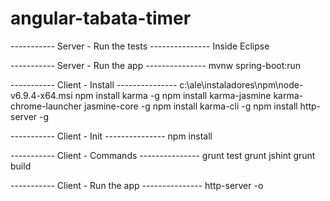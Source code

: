 # angular-tabata-timer

----------- Server - Run the tests ---------------
Inside Eclipse

----------- Server - Run the app ---------------
mvnw spring-boot:run

----------- Client - Install ---------------
c:\ale\instaladores\npm\node-v6.9.4-x64.msi
npm install karma -g
npm install karma-jasmine karma-chrome-launcher jasmine-core -g
npm install karma-cli -g
npm install http-server -g

----------- Client - Init ---------------
npm install

----------- Client - Commands ---------------
grunt test
grunt jshint
grunt build

----------- Client - Run the app ---------------
http-server -o